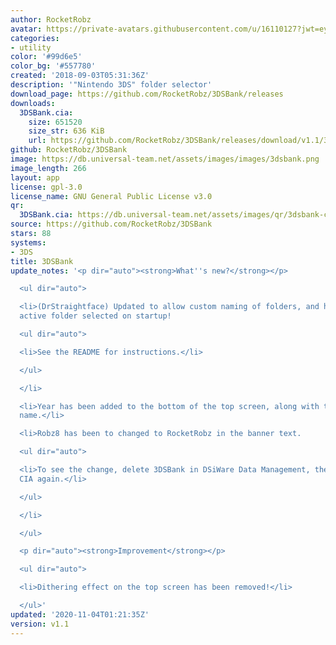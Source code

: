 ```yaml
---
author: RocketRobz
avatar: https://private-avatars.githubusercontent.com/u/16110127?jwt=eyJhbGciOiJIUzI1NiIsInR5cCI6IkpXVCJ9.eyJpc3MiOiJnaXRodWIuY29tIiwiYXVkIjoicmF3LmdpdGh1YnVzZXJjb250ZW50LmNvbSIsImtleSI6ImtleTEiLCJleHAiOjE3MzQ2MzM0MjAsIm5iZiI6MTczNDYzMjIyMCwicGF0aCI6Ii91LzE2MTEwMTI3In0.9AgBei0Cr5SRH0dSNtP5iYjOclt4WhOfPzXtYnOSCUU&v=4
categories:
- utility
color: '#99d6e5'
color_bg: '#557780'
created: '2018-09-03T05:31:36Z'
description: '"Nintendo 3DS" folder selector'
download_page: https://github.com/RocketRobz/3DSBank/releases
downloads:
  3DSBank.cia:
    size: 651520
    size_str: 636 KiB
    url: https://github.com/RocketRobz/3DSBank/releases/download/v1.1/3DSBank.cia
github: RocketRobz/3DSBank
image: https://db.universal-team.net/assets/images/images/3dsbank.png
image_length: 266
layout: app
license: gpl-3.0
license_name: GNU General Public License v3.0
qr:
  3DSBank.cia: https://db.universal-team.net/assets/images/qr/3dsbank-cia.png
source: https://github.com/RocketRobz/3DSBank
stars: 88
systems:
- 3DS
title: 3DSBank
update_notes: '<p dir="auto"><strong>What''s new?</strong></p>

  <ul dir="auto">

  <li>(DrStraightface) Updated to allow custom naming of folders, and having currently
  active folder selected on startup!

  <ul dir="auto">

  <li>See the README for instructions.</li>

  </ul>

  </li>

  <li>Year has been added to the bottom of the top screen, along with the developer''s
  name.</li>

  <li>Robz8 has been to changed to RocketRobz in the banner text.

  <ul dir="auto">

  <li>To see the change, delete 3DSBank in DSiWare Data Management, then install the
  CIA again.</li>

  </ul>

  </li>

  </ul>

  <p dir="auto"><strong>Improvement</strong></p>

  <ul dir="auto">

  <li>Dithering effect on the top screen has been removed!</li>

  </ul>'
updated: '2020-11-04T01:21:35Z'
version: v1.1
---
```

